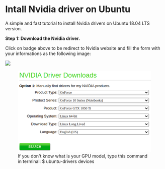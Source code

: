 # Intall Nvidia driver on Ubuntu 

A simple and fast tutorial to install Nvidia drivers on Ubuntu 18.04 LTS version.

**Step 1: Download the Nvidia driver.**

Click on badge above to be redirect to Nvidia website and fill the form with your informations as the following image:

[<img src="https://images.bjorn3d.com/Material/revimages/video/Nvidia_GTX680/NV_GF_GTX_preferred_badge_FOR_WEB_ONLY.png" width="150" />](https://www.nvidia.com/Download/index.aspx)

<figure>
  <img src="/img/nvidia_driver_screenshot.png" alt="Caption text">
  <figcaption>If you don't know what is your GPU model, type this command in terminal: $ ubuntu-drivers devices</figcaption>
</figure>
